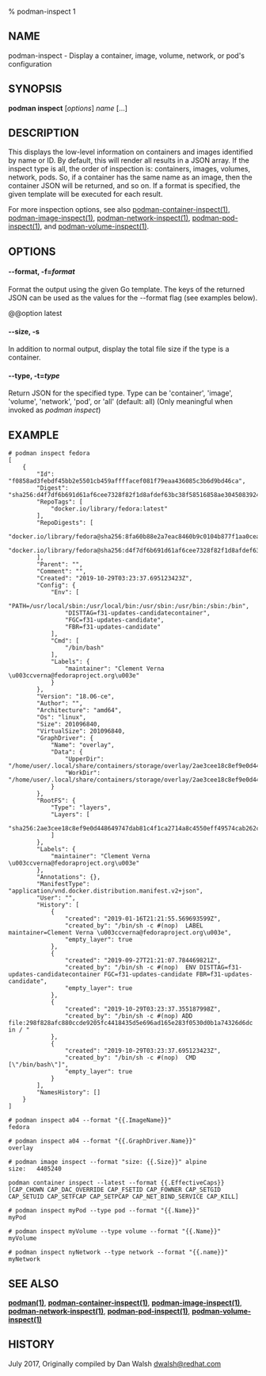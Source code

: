 % podman-inspect 1

## NAME

podman\-inspect - Display a container, image, volume, network, or pod's configuration

## SYNOPSIS

**podman inspect** [*options*] _name_ [...]

## DESCRIPTION

This displays the low-level information on containers and images identified by name or ID. By default, this will render
all results in a JSON array. If the inspect type is all, the order of inspection is: containers, images, volumes, network, pods.
So, if a container has the same name as an image, then the container JSON will be returned, and so on.
If a format is specified, the given template will be executed for each result.

For more inspection options, see also
[podman-container-inspect(1)](commands/podman-container/podman-container-inspect.md),
[podman-image-inspect(1)](commands/podman-image/podman-image-inspect.md),
[podman-network-inspect(1)](commands/podman-network/podman-network-inspect.md),
[podman-pod-inspect(1)](commands/podman-pod/podman-pod-inspect.md), and
[podman-volume-inspect(1)](commands/podman-volume/podman-volume-inspect.md).

## OPTIONS

#### **--format**, **-f**=_format_

Format the output using the given Go template.
The keys of the returned JSON can be used as the values for the --format flag (see examples below).

@@option latest

#### **--size**, **-s**

In addition to normal output, display the total file size if the type is a container.

#### **--type**, **-t**=_type_

Return JSON for the specified type. Type can be 'container', 'image', 'volume', 'network', 'pod', or 'all' (default: all)
(Only meaningful when invoked as _podman inspect_)

## EXAMPLE

```
# podman inspect fedora
[
    {
        "Id": "f0858ad3febdf45bb2e5501cb459affffacef081f79eaa436085c3b6d9bd46ca",
        "Digest": "sha256:d4f7df6b691d61af6cee7328f82f1d8afdef63bc38f58516858ae3045083924a",
        "RepoTags": [
            "docker.io/library/fedora:latest"
        ],
        "RepoDigests": [
            "docker.io/library/fedora@sha256:8fa60b88e2a7eac8460b9c0104b877f1aa0cea7fbc03c701b7e545dacccfb433",
            "docker.io/library/fedora@sha256:d4f7df6b691d61af6cee7328f82f1d8afdef63bc38f58516858ae3045083924a"
        ],
        "Parent": "",
        "Comment": "",
        "Created": "2019-10-29T03:23:37.695123423Z",
        "Config": {
            "Env": [
                "PATH=/usr/local/sbin:/usr/local/bin:/usr/sbin:/usr/bin:/sbin:/bin",
                "DISTTAG=f31-updates-candidatecontainer",
                "FGC=f31-updates-candidate",
                "FBR=f31-updates-candidate"
            ],
            "Cmd": [
                "/bin/bash"
            ],
            "Labels": {
                "maintainer": "Clement Verna \u003ccverna@fedoraproject.org\u003e"
            }
        },
        "Version": "18.06-ce",
        "Author": "",
        "Architecture": "amd64",
        "Os": "linux",
        "Size": 201096840,
        "VirtualSize": 201096840,
        "GraphDriver": {
            "Name": "overlay",
            "Data": {
                "UpperDir": "/home/user/.local/share/containers/storage/overlay/2ae3cee18c8ef9e0d448649747dab81c4f1ca2714a8c4550eff49574cab262c9/diff",
                "WorkDir": "/home/user/.local/share/containers/storage/overlay/2ae3cee18c8ef9e0d448649747dab81c4f1ca2714a8c4550eff49574cab262c9/work"
            }
        },
        "RootFS": {
            "Type": "layers",
            "Layers": [
                "sha256:2ae3cee18c8ef9e0d448649747dab81c4f1ca2714a8c4550eff49574cab262c9"
            ]
        },
        "Labels": {
            "maintainer": "Clement Verna \u003ccverna@fedoraproject.org\u003e"
        },
        "Annotations": {},
        "ManifestType": "application/vnd.docker.distribution.manifest.v2+json",
        "User": "",
        "History": [
            {
                "created": "2019-01-16T21:21:55.569693599Z",
                "created_by": "/bin/sh -c #(nop)  LABEL maintainer=Clement Verna \u003ccverna@fedoraproject.org\u003e",
                "empty_layer": true
            },
            {
                "created": "2019-09-27T21:21:07.784469821Z",
                "created_by": "/bin/sh -c #(nop)  ENV DISTTAG=f31-updates-candidatecontainer FGC=f31-updates-candidate FBR=f31-updates-candidate",
                "empty_layer": true
            },
            {
                "created": "2019-10-29T03:23:37.355187998Z",
                "created_by": "/bin/sh -c #(nop) ADD file:298f828afc880ccde9205fc4418435d5e696ad165e283f0530d0b1a74326d6dc in / "
            },
            {
                "created": "2019-10-29T03:23:37.695123423Z",
                "created_by": "/bin/sh -c #(nop)  CMD [\"/bin/bash\"]",
                "empty_layer": true
            }
        ],
        "NamesHistory": []
    }
]
```

```
# podman inspect a04 --format "{{.ImageName}}"
fedora
```

```
# podman inspect a04 --format "{{.GraphDriver.Name}}"
overlay
```

```
# podman image inspect --format "size: {{.Size}}" alpine
size:   4405240
```

```
podman container inspect --latest --format {{.EffectiveCaps}}
[CAP_CHOWN CAP_DAC_OVERRIDE CAP_FSETID CAP_FOWNER CAP_SETGID CAP_SETUID CAP_SETFCAP CAP_SETPCAP CAP_NET_BIND_SERVICE CAP_KILL]
```

```
# podman inspect myPod --type pod --format "{{.Name}}"
myPod
```

```
# podman inspect myVolume --type volume --format "{{.Name}}"
myVolume
```

```
# podman inspect nyNetwork --type network --format "{{.name}}"
myNetwork
```

## SEE ALSO

**[podman(1)](commands/podman.md)**, **[podman-container-inspect(1)](commands/podman-container/podman-container-inspect.md)**, **[podman-image-inspect(1)](commands/podman-image/podman-image-inspect.md)**, **[podman-network-inspect(1)](commands/podman-network/podman-network-inspect.md)**, **[podman-pod-inspect(1)](commands/podman-pod/podman-pod-inspect.md)**, **[podman-volume-inspect(1)](commands/podman-volume/podman-volume-inspect.md)**

## HISTORY

July 2017, Originally compiled by Dan Walsh <dwalsh@redhat.com>
